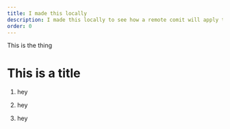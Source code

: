 ```yaml
---
title: I made this locally
description: I made this locally to see how a remote comit will apply to pages cms
order: 0
---
```

This is the thing

# This is a title

1.  hey
    
2.  hey
    
3.  hey